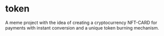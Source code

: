 # token
A meme project with the idea of ​​creating a cryptocurrency NFT-CARD for payments with instant conversion and a unique token burning mechanism.
